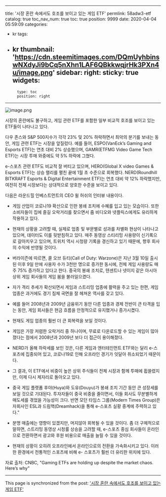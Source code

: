 
---
title: '시장 혼란 속에서도 호조를 보이고 있는 게임 ETF'
permlink: 58adw3-etf
catalog: true
toc_nav_num: true
toc: true
position: 9999
date: 2020-04-04 05:59:09
categories:
- kr
tags:
- kr
thumbnail: 'https://cdn.steemitimages.com/DQmUyhbinswNXdyJi9bCq5nXhn1LAF6QBkkwqjrHk3PXn4u/image.png'
sidebar:
    right:
        sticky: true
widgets:
    -
        type: toc
        position: right
---


![image.png](https://cdn.steemitimages.com/DQmUyhbinswNXdyJi9bCq5nXhn1LAF6QBkkwqjrHk3PXn4u/image.png)


시장의 혼란에도 불구하고, 게임 관련 ETF를 포함한 일부 비교적 호조를 보이고 있는 ETF들이 나타나고 있다.


다우 존스와 S&P 500지수가 각각 23% 및 20% 하락하면서 최악의 분기를 보내는 동안, 게임 관련 ETF는 시장을 앞질렀다. 예를 들어, ESPO(VanEck’s Gaming and Esports ETF)는 연초 대비 2% 상승했으며, GAMR(ETFMG Video Game Tech ETF)는 시장 투매 와중에도 약 5% 하락에 그쳤다.


e-스포츠 관련 ETF도 비교적 잘 버티고 있으며, HERO(Global X video Games & Esports ETF)는 상승 랠리를 펼친 끝에 1월 초 수준으로 회복했다. NERD(Roundhill BITKRAFT Esports & Digital Entertainment ETF)는 연초 대비 약 12% 하락했지만, 여전히 전체 시장보다는 상대적으로 양호한 수준을 보이고 있다.


다음은 라운드힐 인베스트먼트의 CEO 윌 허쉬의 인터뷰 내용이다.


- 게임 산업이 코로나19 확산으로 인한 봉쇄 조치에 수혜를 입고 있는 모습이다. 또한 소비자들이 집에 즐길 오락거리를 찾으면서 줌 비디오와 넷플릭스에게도 유리하게 작용하고 있다.


- 현재의 상황을 고려할 때, 실제로 업종 및 부문별로 성과를 차별화 현상이 나타나고 있으며, 데이터도 이를 뒷받침하고 있다. 매주 동영상 스티리밍 사용량이 신기록으로 갈아치우고 있으며, 트위치 역시 시청량 기록을 경신하고 있기 때문에, 향후 회사의 수익에 반영될 것이다.


- 버라이즌에 따르면, 콜 오브 듀티(Call of Duty: Warzone)은 지난 3월 10일 출시된 이후 9일 만에 사용자 수가 3천만 명으로 증가한 동시에, 전체 게임 사용량도 매주 75% 증가하고 있다고 한다. 중국의 봉쇄 조치로, 텐센트나 넷이지 같은 아시아 상위 게임 회사들의 게임 붐을 불러일으켰다.


- 자가 격리 추세가 확산되면서 게임과 스트리밍 업종에 활력을 주고 있는 한편, 게임 업종은 과거에도 경기 침체 국면을 잘 헤쳐온 역사를 갖고 있다.


- 예를 들어 2008년과 2009년 금융위기 동안 다른 업종과 경제 전반이 큰 타격을 입는 동안, 게임 회사들은 현금 흐름을 안정적으로 유지했거나 증가시켰다.


- 현재도 게임 업종의 훨씬 더 큰 회복력을 보일 것이다.


- 게임은 가장 저렴한 오락거리 중 하나이며, 무료로 다운로드할 수 있는 게임이 많아졌다는 점에서 2008년과 2009년 보다 더 접근이 용이해졌다.


- NERD가 올해 하락세를 보인 것은, 다른 게임과 엔터테인먼트 ETF와는 달리 e-스포츠에 집중되어 있고, 코로나19로 인해 오프라인 경기가 잇달아 취소되었기 때문이다.


- 그 결과, 이 ETF에서 비중이 높은 상위 주식들이 전체 시장과 함께 투매에 휩쓸렸지만, 이제 다시 제자리로 돌아오고 있다.


- 중국 게임 플랫폼 후야(Huya)와 도유(Douyu)가 봉쇄 조치 기간 동안 큰 성장세를 보일 것으로 기대된다. 투자자들이 중국 비중을 줄이면서, 이들 회사도 무분별하게 매도세를 겪었을 가능성이 크다. 반면 모던 타임스 그룹(Modern Times Group)은 자회사인 ESL과 드림핵(Dreamhack)을 통해 e-스포츠 실황 중계에 주력하고 있다."


- 분명 매출에는 영향이 있겠지만, 머지않아 회복될 수 있을 것이다. 좀 더 구체적으로 말하면, 스트리밍 동영상 시청률 상승을 고려할 때, e-스포츠 중심 회사들이 온라인으로 전환하면서 광고와 후원 비용으로 매출을 늘릴 수 있을 것이다.


- 현재의 상황이 오히려 오프라인에서 온라인으로의 전환을 가속화시키고 있다. 이러한 환경에서 전통적인 스포츠에 비해 e- 스포츠가 훨씬 더 유리한 위치에 있다.


자료 출처: CNBC, "Gaming ETFs are holding up despite the market chaos. Here’s why"

- - -

This page is synchronized from the post: ['시장 혼란 속에서도 호조를 보이고 있는 게임 ETF'](https://steemit.com/@pius.pius/58adw3-etf)
